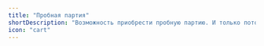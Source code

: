 ```yaml
---
title: "Пробная партия"
shortDescription: "Возможность приобрести пробную партию. И только потом заказывать большие объёмы"
icon: "cart"
---
```

